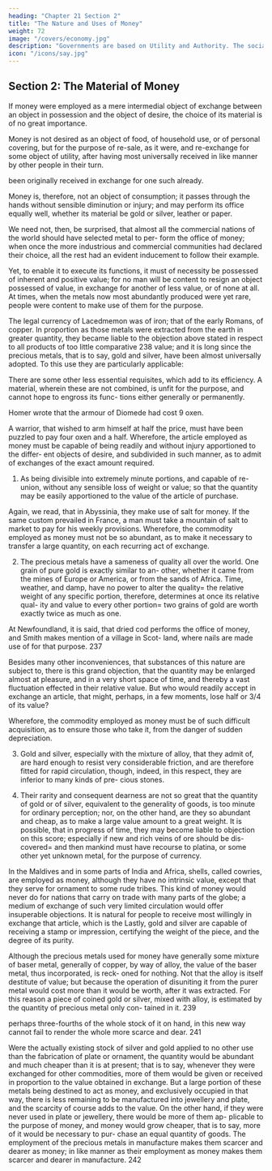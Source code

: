 ```yaml
---
heading: "Chapter 21 Section 2"
title: "The Nature and Uses of Money"
weight: 72
image: "/covers/economy.jpg"
description: "Governments are based on Utility and Authority. The social contract theory is a fallacy invented in Britain"
icon: "/icons/say.jpg"
---
```




## Section 2: The Material of Money

If money were employed as a mere intermedial object of exchange between an object in possession and the object of
desire, the choice of its material is of no great importance.

Money is not desired as an object of food, of household use, or of personal covering, but for the purpose of re-sale, as it
were, and re-exchange for some object of utility, after having most universally received in like manner by other people in
their turn.

been originally received in exchange for one such already.

Money is, therefore, not an object of consumption; it passes through the hands without sensible diminution or injury; and
may perform its office equally well, whether its material be gold or silver, leather or paper.

We need not, then, be surprised, that almost all the commercial nations of the world should have selected metal to per-
form the office of money; when once the more industrious and commercial communities had declared their choice, all
the rest had an evident inducement to follow their example.

Yet, to enable it to execute its functions, it must of necessity be possessed of inherent and positive value; for no man will
be content to resign an object possessed of value, in exchange for another of less value, or of none at all.
At times, when the metals now most abundantly produced were yet rare, people were content to make use of them for
the purpose. 

The legal currency of Lacedmemon was of iron; that of the early Romans, of copper. In proportion as those
metals were extracted from the earth in greater quantity, they
became liable to the objection above stated in respect to all
products of too little comparative 238 value; and it is long since
the precious metals, that is to say, gold and silver, have been
almost universally adopted. To this use they are particularly
applicable:

There are some other less essential requisites, which add to
its efficiency. A material, wherein these are not combined, is
unfit for the purpose, and cannot hope to engross its func-
tions either generally or permanently.

Homer wrote that the armour of Diomede had cost 9 oxen. 

A warrior, that wished to arm himself at half the price, must have been puzzled to pay four oxen and a half.
Wherefore, the article employed as money must be capable
of being readily and without injury apportioned to the differ-
ent objects of desire, and subdivided in such manner, as to
admit of exchanges of the exact amount required.

1. As being divisible into extremely minute portions, and capable of re-union, without any sensible loss of weight or value;
so that the quantity may be easily apportioned to the value of the article of purchase.

Again, we read, that in Abyssinia, they make use of salt for money. If the same custom prevailed in France, a man must
take a mountain of salt to market to pay for his weekly provisions. Wherefore, the commodity employed as money must
not be so abundant, as to make it necessary to transfer a large quantity, on each recurring act of exchange.

2. The precious metals have a sameness of quality all over the world. One grain of pure gold is exactly similar to an-
other, whether it came from the mines of Europe or America, or from the sands of Africa. Time, weather, and damp, have
no power to alter the quality= the relative weight of any specific portion, therefore, determines at once its relative qual-
ity and value to every other portion= two grains of gold are worth exactly twice as much as one.

At Newfoundland, it is said, that dried cod performs the office of money, and Smith makes mention of a village in Scot-
land, where nails are made use of for that purpose. 237 

Besides many other inconveniences, that substances of this nature are subject to, there is this grand objection, that the quantity may be enlarged almost at pleasure, and in a very short space of
time, and thereby a vast fluctuation effected in their relative
value. But who would readily accept in exchange an article,
that might, perhaps, in a few moments, lose half or 3/4 of its value? 

Wherefore, the commodity employed as money must be of such difficult acquisition, as to ensure those
who take it, from the danger of sudden depreciation.

3. Gold and silver, especially with the mixture of alloy, that
they admit of, are hard enough to resist very considerable
friction, and are therefore fitted for rapid circulation, though,
indeed, in this respect, they are inferior to many kinds of pre-
cious stones.

4. Their rarity and consequent dearness are not so great that
the quantity of gold or of silver, equivalent to the generality
of goods, is too minute for ordinary perception; nor, on the
other hand, are they so abundant and cheap, as to make a
large value amount to a great weight. It is possible, that in
progress of time, they may become liable to objection on this
score; especially if new and rich veins of ore should be dis-
covered= and then mankind must have recourse to platina, or
some other yet unknown metal, for the purpose of currency.

In the Maldives and in some parts of India and Africa, shells, called cowries, are employed as money, although they
have no intrinsic value, except that they serve for ornament to some rude tribes. This kind of money would never do for
nations that carry on trade with many parts of the globe; a medium of exchange of such very limited circulation would
offer insuperable objections. It is natural for people to receive most willingly in exchange that article, which is the
Lastly, gold and silver are capable of receiving a stamp or impression, certifying the weight of the piece, and the degree
of its purity.

Although the precious metals used for money have generally
some mixture of baser metal, generally of copper, by way of
alloy, the value of the baser metal, thus incorporated, is reck-
oned for nothing. Not that the alloy is itself destitute of value;
but because the operation of disuniting it from the purer metal
would cost more than it would be worth, after it was extracted.
For this reason a piece of coined gold or silver, mixed with
alloy, is estimated by the quantity of precious metal only con-
tained in it. 239

perhaps three-fourths of the whole stock of it on hand, in this
new way cannot fail to render the whole more scarce and
dear. 241

Were the actually existing stock of silver and gold applied to
no other use than the fabrication of plate or ornament, the
quantity would be abundant and much cheaper than it is at
present; that is to say, whenever they were exchanged for other
commodities, more of them would be given or received in
proportion to the value obtained in exchange. But a large
portion of these metals being destined to act as money, and
exclusively occupied in that way, there is less remaining to
be manufactured into jewellery and plate, and the scarcity of
course adds to the value. On the other hand, if they were never
used in plate or jewellery, there would be more of them ap-
plicable to the purpose of money, and money would grow
cheaper, that is to say, more of it would be necessary to pur-
chase an equal quantity of goods. The employment of the
precious metals in manufacture makes them scarcer and dearer
as money; in like manner as their employment as money makes
them scarcer and dearer in manufacture. 242

